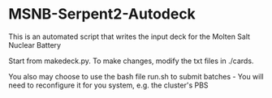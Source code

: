 # MSNB-Serpent2-Autodeck
This is an automated script that writes the input deck for the Molten Salt Nuclear Battery

Start from makedeck.py. To make changes, modify the txt files in ./cards. 

You also may choose to use the bash file run.sh to submit batches - You will need to reconfigure it for you system, e.g. the cluster's PBS
